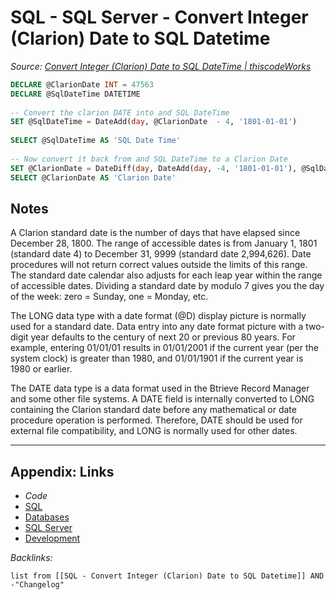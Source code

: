 # SQL - SQL Server - Convert Integer (Clarion) Date to SQL Datetime

*Source: [Convert Integer (Clarion) Date to SQL DateTime | thiscodeWorks](https://www.thiscodeworks.com/61faf4d2b783be0015bbaf87)*

````SQL
DECLARE @ClarionDate INT = 47563
DECLARE @SqlDateTime DATETIME 
 
-- Convert the clarion DATE into and SQL DateTime
SET @SqlDateTime = DateAdd(day, @ClarionDate  - 4, '1801-01-01') 
 
SELECT @SqlDateTime AS 'SQL Date Time'
 
-- Now convert it back from and SQL DateTime to a Clarion Date
SET @ClarionDate = DateDiff(day, DateAdd(day, -4, '1801-01-01'), @SqlDateTime)
SELECT @ClarionDate AS 'Clarion Date'
````

## Notes

A Clarion standard date is the number of days that have elapsed since December 28, 1800. The range of accessible dates is from January 1, 1801 (standard date 4) to December 31, 9999 (standard date 2,994,626). Date procedures will not return correct values outside the limits of this range. The standard date calendar also adjusts for each leap year within the range of accessible dates. Dividing a standard date by modulo 7 gives you the day of the week: zero = Sunday, one = Monday, etc. 

The LONG data type with a date format (@D) display picture is normally used for a standard date. Data entry into any date format picture with a two-digit year defaults to the century of next 20 or previous 80 years. For example, entering 01/01/01 results in 01/01/2001 if the current year (per the system clock) is greater than 1980, and 01/01/1901 if the current year is 1980 or earlier. 

The DATE data type is a data format used in the Btrieve Record Manager and some other file systems. A DATE field is internally converted to LONG containing the Clarion standard date before any mathematical or date procedure operation is performed. Therefore, DATE should be used for external file compatibility, and LONG is normally used for other dates.

---

## Appendix: Links

* *Code*
* [SQL](../../../../3-Resources/Tools/Developer%20Tools/Data%20Stack/Procedural%20Languages/SQL.md)
* [Databases](../../../MOCs/Databases.md)
* [SQL Server](../../../../3-Resources/Tools/Developer%20Tools/Data%20Stack/Databases/SQL%20Server.md)
* [Development](../../../MOCs/Development.md)

*Backlinks:*

````dataview
list from [[SQL - Convert Integer (Clarion) Date to SQL Datetime]] AND -"Changelog"
````
